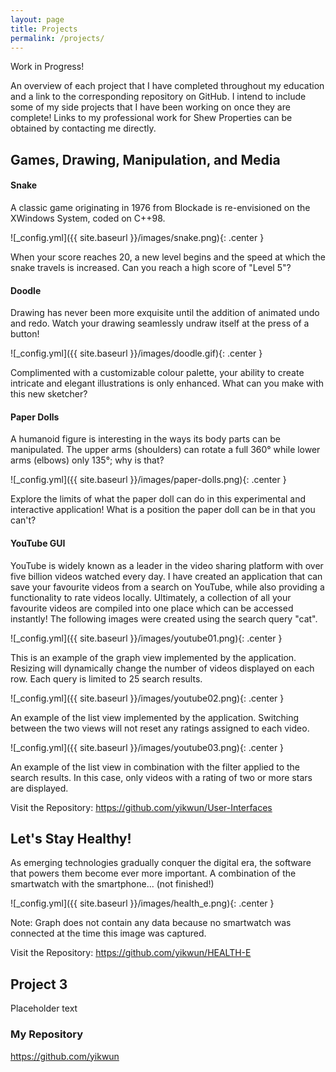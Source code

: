 ```yaml
---
layout: page
title: Projects
permalink: /projects/
---
```


Work in Progress!

An overview of each project that I have completed throughout my education and a link to the corresponding repository on GitHub. I intend to include some of my side projects that I have been working on once they are complete! Links to my professional work for Shew Properties can be obtained by contacting me directly.

## Games, Drawing, Manipulation, and Media
#### Snake

A classic game originating in 1976 from Blockade is re-envisioned on the XWindows System, coded on C++98. 

![_config.yml]({{ site.baseurl }}/images/snake.png){: .center }


When your score reaches 20, a new level begins and the speed at which the snake travels is increased. Can you reach a high score of "Level 5"?

#### Doodle

Drawing has never been more exquisite until the addition of animated undo and redo. Watch your drawing seamlessly undraw itself at the press of a button!

![_config.yml]({{ site.baseurl }}/images/doodle.gif){: .center }


Complimented with a customizable colour palette, your ability to create intricate and elegant illustrations is only enhanced. What can you make with this new sketcher?

#### Paper Dolls

A humanoid figure is interesting in the ways its body parts can be manipulated. The upper arms (shoulders) can rotate a full 360° while lower arms (elbows) only 135°; why is that?

![_config.yml]({{ site.baseurl }}/images/paper-dolls.png){: .center }


Explore the limits of what the paper doll can do in this experimental and interactive application! What is a position the paper doll can be in that you can't?

#### YouTube GUI

YouTube is widely known as a leader in the video sharing platform with over five billion videos watched every day. I have created an application that can save your favourite videos from a search on YouTube, while also providing a functionality to rate videos locally. Ultimately, a collection of all your favourite videos are compiled into one place which can be accessed instantly! The following images were created using the search query "cat".

![_config.yml]({{ site.baseurl }}/images/youtube01.png){: .center }


This is an example of the graph view implemented by the application. Resizing will dynamically change the number of videos displayed on each row. Each query is limited to 25 search results.

![_config.yml]({{ site.baseurl }}/images/youtube02.png){: .center }


An example of the list view implemented by the application. Switching between the two views will not reset any ratings assigned to each video. 

![_config.yml]({{ site.baseurl }}/images/youtube03.png){: .center }


An example of the list view in combination with the filter applied to the search results. In this case, only videos with a rating of two or more stars are displayed.

Visit the Repository: <https://github.com/yikwun/User-Interfaces>

## Let's Stay Healthy!

As emerging technologies gradually conquer the digital era, the software that powers them become ever more important. A combination of the smartwatch with the smartphone... (not finished!)

![_config.yml]({{ site.baseurl }}/images/health_e.png){: .center }


Note: Graph does not contain any data because no smartwatch was connected at the time this image was captured.

Visit the Repository: <https://github.com/yikwun/HEALTH-E>

## Project 3

Placeholder text

### My Repository

<https://github.com/yikwun>
